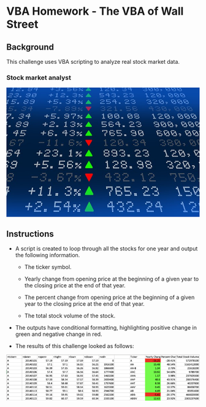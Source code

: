 # VBA Homework - The VBA of Wall Street

## Background

This challenge uses VBA scripting to analyze real stock market data.

### Stock market analyst

![stock Market](Images/stockmarket.jpg)

## Instructions

* A script is created to loop through all the stocks for one year and output the following information.

  * The ticker symbol.

  * Yearly change from opening price at the beginning of a given year to the closing price at the end of that year.

  * The percent change from opening price at the beginning of a given year to the closing price at the end of that year.

  * The total stock volume of the stock.

* The outputs have conditional formatting, highlighting positive change in green and negative change in red.

* The results of this challenge looked as follows:

![moderate_solution](Images/moderate_solution.png)
